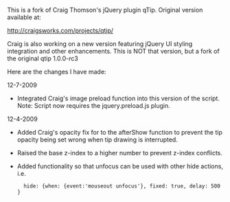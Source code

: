 This is a fork of Craig Thomson's jQuery plugin qTip. Original version available at:

http://craigsworks.com/projects/qtip/

Craig is also working on a new version featuring jQuery UI styling integration and other enhancements. This is NOT that version, but a fork of the
original qtip 1.0.0-rc3

Here are the changes I have made:

12-7-2009

* Integrated Craig's image preload function into this version of the script. Note: Script now requires the jquery.preload.js plugin.

12-4-2009

* Added Craig's opacity fix for to the afterShow function to prevent the tip opacity being set wrong when tip drawing is interrupted.
* Raised the base z-index to a higher number to prevent z-index conflicts.
* Added functionality so that unfocus can be used with other hide actions, i.e.

		hide: {when: {event:'mouseout unfocus'}, fixed: true, delay: 500 }

